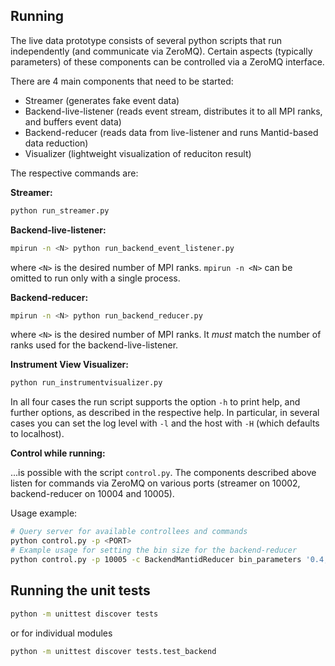Running
-------
The live data prototype consists of several python scripts that run independently (and communicate via ZeroMQ). Certain aspects (typically parameters) of these components can be controlled via a ZeroMQ interface.

There are 4 main components that need to be started:

- Streamer (generates fake event data)
- Backend-live-listener (reads event stream, distributes it to all MPI ranks, and buffers event data)
- Backend-reducer (reads data from live-listener and runs Mantid-based data reduction)
- Visualizer (lightweight visualization of reduciton result)

The respective commands are:

**Streamer:**
```sh
python run_streamer.py
```

**Backend-live-listener:**
```sh
mpirun -n <N> python run_backend_event_listener.py
```
where `<N>` is the desired number of MPI ranks. `mpirun -n <N>` can be omitted to run only with a single process.

**Backend-reducer:**
```sh
mpirun -n <N> python run_backend_reducer.py
```
where `<N>` is the desired number of MPI ranks. It *must* match the number of ranks used for the backend-live-listener.

**Instrument View Visualizer:**
```sh
python run_instrumentvisualizer.py
```

In all four cases the run script supports the option `-h` to print help, and further options, as described in the respective help. In particular, in several cases you can set the log level with `-l` and the host with `-H` (which defaults to localhost).

**Control while running:**

...is possible with the script `control.py`. The components described above listen for commands via ZeroMQ on various ports (streamer on 10002, backend-reducer on 10004 and 10005).

Usage example:
```sh
# Query server for available controllees and commands
python control.py -p <PORT>
# Example usage for setting the bin size for the backend-reducer
python control.py -p 10005 -c BackendMantidReducer bin_parameters '0.4,0.001,5'
```


Running the unit tests
----------------------
```sh
python -m unittest discover tests
```
or for individual modules
```sh
python -m unittest discover tests.test_backend
```
